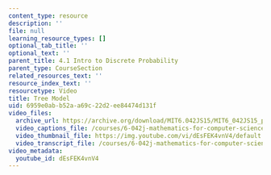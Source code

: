 ```yaml
---
content_type: resource
description: ''
file: null
learning_resource_types: []
optional_tab_title: ''
optional_text: ''
parent_title: 4.1 Intro to Discrete Probability
parent_type: CourseSection
related_resources_text: ''
resource_index_text: ''
resourcetype: Video
title: Tree Model
uid: 6959e0ab-b52a-a69c-22d2-ee84474d131f
video_files:
  archive_url: https://archive.org/download/MIT6.042JS15/MIT6_042JS15_probintro_video_ipod.mp4
  video_captions_file: /courses/6-042j-mathematics-for-computer-science-spring-2015/5e686ad350165ed29babd79560d08d01_dEsFEK4vnV4.vtt
  video_thumbnail_file: https://img.youtube.com/vi/dEsFEK4vnV4/default.jpg
  video_transcript_file: /courses/6-042j-mathematics-for-computer-science-spring-2015/4a0eecbffe87532017da105d09f4cabc_dEsFEK4vnV4.pdf
video_metadata:
  youtube_id: dEsFEK4vnV4
---
```

